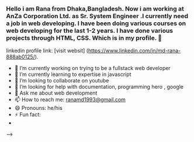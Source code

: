 ### Hello i am Rana from Dhaka,Bangladesh. Now i am working at AnZa Corporation Ltd. as Sr. System Engineer .I currently need a job in web developing. I have been doing various courses on web developing for the last 1-2 years. I have done various projects through HTML, CSS. Which is in my profile.  👋

linkedin profile link: [visit websit] (https://www.linkedin.com/in/md-rana-888ab0125/). 
- 🔭 I’m currently working on trying to be a fullstack web developer
- 🌱 I’m currently learning to expertise in javascript
- 👯 I’m looking to collaborate on youtube
- 🤔 I’m looking for help with documentation, programming hero , google
- 💬 Ask me about web development
- 📫 How to reach me: ranamd1993@gmail.com
- 😄 Pronouns: he/his
- ⚡ Fun fact: 
- 
-->
